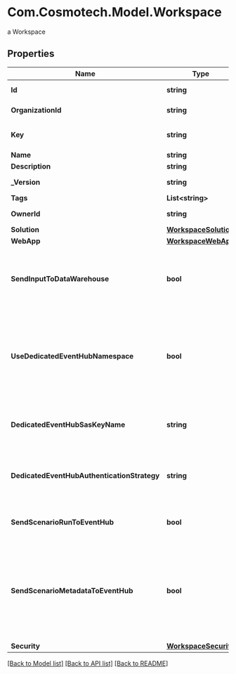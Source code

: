 # Com.Cosmotech.Model.Workspace
a Workspace

## Properties

Name | Type | Description | Notes
------------ | ------------- | ------------- | -------------
**Id** | **string** | the Workspace version unique identifier | [optional] [readonly] 
**OrganizationId** | **string** | the Organization unique identifier | [optional] [readonly] 
**Key** | **string** | technical key for resource name convention and version grouping. Must be unique | 
**Name** | **string** | the Workspace name | 
**Description** | **string** | the Workspace description | [optional] 
**_Version** | **string** | the Workspace version MAJOR.MINOR.PATCH. | [optional] 
**Tags** | **List&lt;string&gt;** | the list of tags | [optional] 
**OwnerId** | **string** | the user id which own this workspace | [optional] [readonly] 
**Solution** | [**WorkspaceSolution**](WorkspaceSolution.md) |  | 
**WebApp** | [**WorkspaceWebApp**](WorkspaceWebApp.md) |  | [optional] 
**SendInputToDataWarehouse** | **bool** | default setting for all Scenarios and Run Templates to set whether or not the Dataset values and the input parameters values are send to the DataWarehouse prior to the ScenarioRun | [optional] 
**UseDedicatedEventHubNamespace** | **bool** | Set this property to true to use a dedicated Azure Event Hub Namespace for this Workspace. The Event Hub Namespace must be named \\&#39;&lt;organization_id\\&gt;-&lt;workspace_id\\&gt;\\&#39; (in lower case). This Namespace must also contain two Event Hubs named \\&#39;probesmeasures\\&#39; and \\&#39;scenariorun\\&#39;. | [optional] [default to false]
**DedicatedEventHubSasKeyName** | **string** | the Dedicated Event Hub SAS key name, default to RootManageSharedAccessKey. Use the /secret endpoint to set the key value | [optional] 
**DedicatedEventHubAuthenticationStrategy** | **string** | the Event Hub authentication strategy, SHARED_ACCESS_POLICY or TENANT_CLIENT_CREDENTIALS. Default to the one defined for the tenant. | [optional] 
**SendScenarioRunToEventHub** | **bool** | default setting for all Scenarios and Run Templates to set whether or not the ScenarioRun is send to the Event Hub | [optional] [default to true]
**SendScenarioMetadataToEventHub** | **bool** | Set this property to false to not send scenario metada to Azure Event Hub Namespace for this Workspace. The Event Hub Namespace must be named \\&#39;&lt;organization_id\\&gt;-&lt;workspace_id\\&gt;\\&#39; (in lower case). This Namespace must also contain two Event Hubs named \\&#39;scenariometadata\\&#39; and \\&#39;scenariorunmetadata\\&#39;. | [optional] [default to false]
**Security** | [**WorkspaceSecurity**](WorkspaceSecurity.md) |  | [optional] 

[[Back to Model list]](../README.md#documentation-for-models) [[Back to API list]](../README.md#documentation-for-api-endpoints) [[Back to README]](../README.md)

